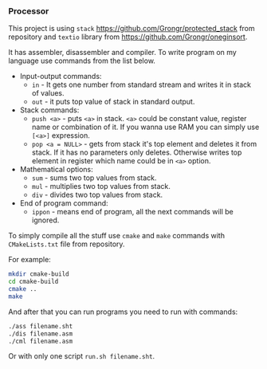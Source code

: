 ### Processor

This project is using `stack` https://github.com/Grongr/protected_stack from  repository and `textio` library from https://github.com/Grongr/oneginsort.

It has assembler, disassembler and compiler. To write program on my language use commands from the list below.

* Input-output commands:
  * `in` - It gets one number from standard stream and writes it in stack of values.
  * `out` - it puts top value of stack in standard output.
* Stack commands:
  * `push <a>` - puts `<a>` in stack. `<a>` could be constant value, register name or combination of it. If you wanna use RAM you can simply use `[<a>]` expression.
  * `pop <a = NULL>` - gets from stack it's top element and deletes it from stack. If it has no parameters only deletes. Otherwise writes top element in register which name could be in `<a>` option.
* Mathematical options:
  * `sum` - sums two top values from stack.
  * `mul` - multiplies two top values from stack.
  * `div` - divides two top values from stack.
* End of program command:
  * `ippon` - means end of program, all the next commands will be ignored.

To simply compile all the stuff use `cmake` and `make` commands with `CMakeLists.txt` file from repository.

For example: 

```bash
mkdir cmake-build
cd cmake-build
cmake ..
make
```

And after that you can run programs you need to run with commands:

```bash
./ass filename.sht
./dis filename.asm
./cml filename.asm
```

Or with only one script `run.sh filename.sht`.